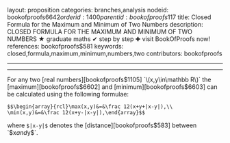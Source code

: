 layout: proposition
categories: branches,analysis
nodeid: bookofproofs$6642
orderid: 1400
parentid: bookofproofs$117
title: Closed Formula for the Maximum and Minimum of Two Numbers
description: CLOSED FORMULA FOR THE MAXIMUM AND MINIMUM OF TWO NUMBERS &#9733; graduate maths &#10004; step by step &#10010; visit BookOfProofs now!
references: bookofproofs$581
keywords: closed,formula,maximum,minimum,numbers,two
contributors: bookofproofs

---


---

For any two [real numbers][bookofproofs$1105] `\(x,y\in\mathbb R\)` the [maximum][bookofproofs$6602] and [minimum][bookofproofs$6603] can be calculated using the following formulae:

`$$\begin{array}{rcl}\max(x,y)&=&\frac 12(x+y+|x-y|),\\
\min(x,y)&=&\frac 12(x+y-|x-y|),\end{array}$$`

where `$|x-y|$` denotes the [distance][bookofproofs$583] between `$x$` and `$y$`.

